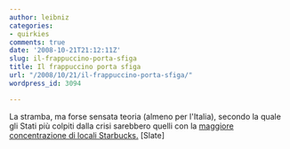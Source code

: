 ```yaml
---
author: leibniz
categories:
- quirkies
comments: true
date: '2008-10-21T21:12:11Z'
slug: il-frappuccino-porta-sfiga
title: Il frappuccino porta sfiga
url: "/2008/10/21/il-frappuccino-porta-sfiga/"
wordpress_id: 3094

---
```

La stramba, ma forse sensata teoria (almeno per l'Italia), secondo la quale gli Stati più colpiti dalla crisi sarebbero quelli con la [maggiore concentrazione di locali Starbucks.](http://www.slate.com/id/2202707/?from=rss) [Slate]
